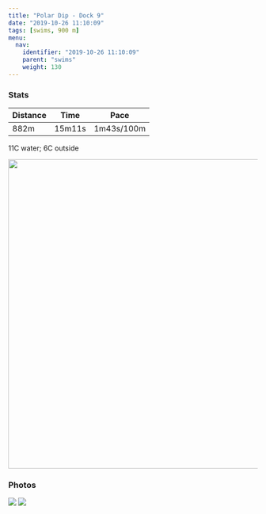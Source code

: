 ```yaml
---
title: "Polar Dip - Dock 9"
date: "2019-10-26 11:10:09"
tags: [swims, 900 m]
menu:
  nav:
    identifier: "2019-10-26 11:10:09"
    parent: "swims"
    weight: 130
---
```


### Stats

| Distance | Time | Pace |
|----------|------|------|
|882m|15m11s|1m43s/100m|

11C water; 6C outside

<img src='https://maps.googleapis.com/maps/api/staticmap?maptype=terrain&path=enc:_xjeIxg_MCCuASY_Ap@LVq@Jy@Us@a@`@Vq@Tu@i@sBk@o@fAHIiC`@b@XpAc@n@z@tBJz@Sz@z@hA]rBb@SWo@E_A[NVXu@tA^^EG&key=AIzaSyAfqMeaZ1CCJFGP5cWud__oZnT_Pybg-1M&size=800x800&scale=2&markers=color:yellow|label:S|53.47216,-2.29517&markers=color:green|label:F|53.472080000000005,-2.2952600000000007' width='625' />

### Photos
<img src='https://dgtzuqphqg23d.cloudfront.net/zk5wwyWL7lE8IGY2QpxN-xSzV-QkznFqd2cYd8grGis-576x768.jpg'>

<img src='https://dgtzuqphqg23d.cloudfront.net/zc3lq0Omu4szXz4XpPtWtr_8FRmi3h-l92nXdyQndc4-576x768.jpg'>
